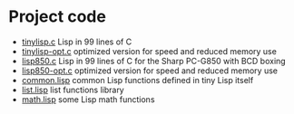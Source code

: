 # Project code

- [tinylisp.c](tinylisp.c) Lisp in 99 lines of C
- [tinylisp-opt.c](tinylisp-opt.c) optimized version for speed and reduced memory use
- [lisp850.c](lisp850.c) Lisp in 99 lines of C for the Sharp PC-G850 with BCD boxing
- [lisp850-opt.c](lisp850-opt.c) optimized version for speed and reduced memory use
- [common.lisp](common.lisp) common Lisp functions defined in tiny Lisp itself
- [list.lisp](list.lisp) list functions library
- [math.lisp](math.lisp) some Lisp math functions
